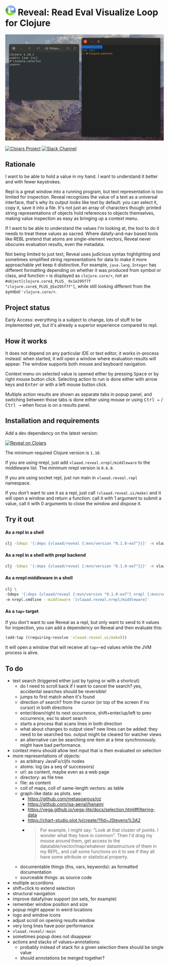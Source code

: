 # ![logo](src/logo-32.png) Reveal: Read Eval Visualize Loop for Clojure

![demo](doc/demo.gif)

[![Clojars Project](https://img.shields.io/clojars/v/vlaaad/reveal.svg?logo=clojure&logoColor=white)](https://clojars.org/vlaaad/reveal)
[![Slack Channel](https://img.shields.io/badge/slack-reveal@clojurians-blue.svg?logo=slack)](https://clojurians.slack.com/messages/reveal/)

## Rationale

I want to be able to hold a value in my hand. I want to understand it better and with fewer 
keystrokes.

Repl is a great window into a running program, but text representation is too limited for 
inspection. Reveal recognizes the value of a text as a universal interface, that's why its 
output looks like text by default: you can select it, copy it, save it into a file. It's 
not just an array of characters though: printed string representations of objects hold 
references to objects themselves, making value inspection as easy as bringing up a context 
menu.

If I want to be able to understand the values I'm looking at, the tool to do it needs to
treat these values as sacred. Where datafy-and-nav based tools like REBL pretend that 
atoms are single-element vectors, Reveal never obscures evaluation results, even the 
metadata.

Not being limited to just text, Reveal uses judicious syntax highlighting and sometimes 
simplified string representations for data to make it more approachable yet keep it 
distinctive. For example, `java.lang.Integer` has different formatting depending on 
whether it was produced from symbol or class, and function `+` is displayed as 
`clojure.core/+`, not an `#object[clojure.core$_PLUS_ 0x1e295f7f "clojure.core$_PLUS_@1e295f7f"]`, 
while still looking different from the symbol `'clojure.core/+`.


## Project status

Early Access: everything is a subject to change, lots of stuff to be implemented yet, but 
it's already a superior experience compared to repl.

## How it works

It does not depend on any particular IDE or text editor, it works in-process instead: when 
started, it will open a window where evaluation results will appear. The window supports 
both mouse and keyboard navigation. 

Context menu on selected value is opened either by pressing <kbd>Space</kbd> or by right 
mouse button click. Selecting action to run is done either with arrow keys and 
<kbd>Enter</kbd> or with a left mouse button click.

Multiple action results are shown as separate tabs in popup panel, and switching between 
those tabs is done either using mouse or using <kbd>Ctrl ←</kbd> / <kbd>Ctrl →</kbd> when 
focus is on a results panel.

## Installation and requirements

Add a dev dependency on the latest version:

[![Reveal on Clojars](https://clojars.org/vlaaad/reveal/latest-version.svg)](https://clojars.org/vlaaad/reveal)

The minimum required Clojure version is `1.10`.

If you are using nrepl, just add `vlaaad.reveal.nrepl/middleware` to the middleware list. 
The minimum nrepl version is `0.6.0`.

If you are using socket repl, just run main in `vlaaad.reveal.repl` namespace.

If you don't want to use it as a repl, just call `(vlaaad.reveal.ui/make)` and it will 
open a window and return a function: call it with 1 argument to submit a value, call it 
with 0 arguments to close the window and dispose it.

## Try it out

#### As a repl in a shell

```sh
clj -Sdeps '{:deps {vlaaad/reveal {:mvn/version "0.1.0-ea7"}}}' -m vlaaad.reveal.repl
```

#### As a repl in a shell with prepl backend

```sh
clj -Sdeps '{:deps {vlaaad/reveal {:mvn/version "0.1.0-ea7"}}}' -m vlaaad.reveal.prepl
```

#### As a nrepl middleware in a shell

```sh
clj \
-Sdeps '{:deps {vlaaad/reveal {:mvn/version "0.1.0-ea7"} nrepl {:mvn/version "0.6.0"}}}' \
-m nrepl.cmdline --middleware '[vlaaad.reveal.nrepl/middleware]'
```

#### As a `tap>` target

If you don't want to use Reveal as a repl, but only want to send to it values for 
inspection, you can add a dependency on Reveal and then evaluate this:
```clj
(add-tap ((requiring-resolve 'vlaaad.reveal.ui/make)))
```

It will open a window that will receive all `tap>`-ed values while the JVM process is 
alive.

## To do
 
- text search (triggered either just by typing or with a shortcut)
  - do I need to scroll back if I want to cancel the search? yes, accidental searches should 
    be reversible!
  - jumps to first match when it's found
  - direction of search? from the cursor (or top of the screen if no cursor) in both 
    directions
  - enter/down/right to next occurrence, shift+enter/up/left to prev occurrence, esc to 
    abort search
  - starts a process that scans lines in both direction
  - what about changes to output view? new lines can be added: they need to be searched 
    too. output might be cleared for watcher views
  - an alternative can be searching one item at a time synchronously. might have bad 
    performance.
- context menu should allow text input that is then evaluated on selection
- more representations of objects:
  - as arbitrary JavaFx/cljfx nodes
  - atoms: log (as a seq of successors)
  - url: as content, maybe even as a web page
  - directory: as file tree
  - file: as content
  - coll of maps, coll of same-length vectors: as table
  - graph-like data: as plots. see:
    - https://github.com/metasoarous/oz
    - https://github.com/jsa-aerial/hanami
    - https://vega.github.io/vega-lite/docs/selection.html#filtering-data
    - https://chart-studio.plot.ly/create/?fid=JStevens%3A2
    - > For example, I might say: "Look at that cluster of points. I wonder what they have
      in common". Then I'd drag my mouse around them, get access to the 
      datatable/vector/map/whatever datastructure of them in my REPL, and call some 
      functions on it to see if they all have some attribute or statistical property.
  - documentable things (fns, vars, keywords): as formatted documentation
  - sourceable things: as source code
- multiple accordions
- shift+click to extend selection
- structural navigation
- improve datafy/nav support (on sets, for example)
- remember window position and size
- popup might appear in weird locations
- logo and window icons
- adjust scroll on opening results window
- very long lines have poor performance
- `vlaaad.reveal/-main`
- sometimes popup does not disappear
- actions and stacks of values+annotations:
  - probably instead of stack for a given selection there should be single value
  - should annotations be merged together?
